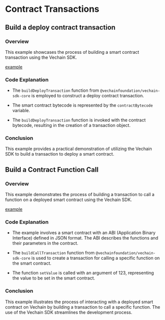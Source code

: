 # Contract Transactions

## Build a deploy contract transaction

### Overview

This example showcases the process of building a smart contract transaction using the Vechain SDK.

[example](examples/contracts/contract-deploy.ts)

### Code Explanation

-   The `buildDeployTransaction` function from `@vechainfoundation/vechain-sdk-core` is employed to construct a deploy contract transaction.

-   The smart contract bytecode is represented by the `contractBytecode` variable.

-   The `buildDeployTransaction` function is invoked with the contract bytecode, resulting in the creation of a transaction object.

### Conclusion

This example provides a practical demonstration of utilizing the Vechain SDK to build a transaction to deploy a smart contract.

## Build a Contract Function Call

### Overview

This example demonstrates the process of building a transaction to call a function on a deployed smart contract using the Vechain SDK.

[example](examples/contracts/contract-function-call.ts)

### Code Explanation

-   The example involves a smart contract with an ABI (Application Binary Interface) defined in JSON format. The ABI describes the functions and their parameters in the contract.

-   The `buildCallTransaction` function from `@vechainfoundation/vechain-sdk-core` is used to create a transaction for calling a specific function on the smart contract.

-   The function `setValue` is called with an argument of 123, representing the value to be set in the smart contract.

### Conclusion

This example illustrates the process of interacting with a deployed smart contract on Vechain by building a transaction to call a specific function. The use of the Vechain SDK streamlines the development process.
